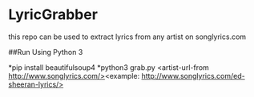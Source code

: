 # LyricGrabber
this repo can be used to extract lyrics from any artist on songlyrics.com

##Run Using Python 3

*pip install beautifulsoup4
*python3 grab.py <artist-url-from http://www.songlyrics.com/><example: http://www.songlyrics.com/ed-sheeran-lyrics/>
